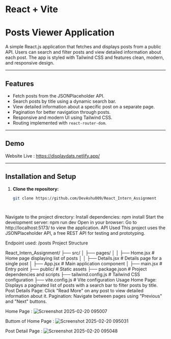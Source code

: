 # React + Vite

# Posts Viewer Application

A simple React.js application that fetches and displays posts from a public API. Users can search and filter posts and view detailed information about each post. The app is styled with Tailwind CSS and features clean, modern, and responsive design.

---

## Features

- Fetch posts from the JSONPlaceholder API.
- Search posts by title using a dynamic search bar.
- View detailed information about a specific post on a separate page.
- Pagination for better navigation through posts.
- Responsive and modern UI using Tailwind CSS.
- Routing implemented with `react-router-dom`.

---

## Demo

Website Live : https://displaydats.netlify.app/

---

## Installation and Setup

1. **Clone the repository:**
   ```bash
   git clone https://github.com/DevAshu009/React_Intern_Assignment

 
Navigate to the project directory:
Install dependencies:
  npm install
Start the development server:
  npm run dev
Open in your browser:
Go to http://localhost:5173/ to view the application.
API Used
This project uses the JSONPlaceholder API, a free REST API for testing and prototyping.

Endpoint used: /posts
Project Structure

React_Intern_Assignment/
├── src/
│   ├── pages/
│   │   ├── Home.jsx        # Home page displaying list of posts
│   │   ├── Details.jsx     # Details page for a single post
│   ├── App.jsx             # Main application component
│   ├── main.jsx            # Entry point
├── public/                 # Static assets
├── package.json            # Project dependencies and scripts
├── tailwind.config.js      # Tailwind CSS configuration
├── vite.config.js          # Vite configuration
Usage
Home Page: Displays a paginated list of posts with a search bar to filter posts by title.
Post Details Page: Click "Read More" on any post to view detailed information about it.
Pagination: Navigate between pages using "Previous" and "Next" buttons.

Home Page : 
![Screenshot 2025-02-20 095007](https://github.com/user-attachments/assets/714da011-62b3-485e-a2af-ae1bf6b9ef8a)

Buttom of Home Page :
![Screenshot 2025-02-20 095031](https://github.com/user-attachments/assets/db1fbe6b-5a95-45a6-84ba-a0cdfeb5c0b1)

Post Detail Page :
![Screenshot 2025-02-20 095048](https://github.com/user-attachments/assets/7c10a5bd-fc5f-4d46-8210-9920503fab1f)

